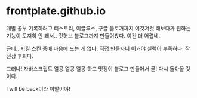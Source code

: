 # frontplate.github.io

개발 공부 기록하려고 티스토리, 이글루스, 구글 블로거까지 이것저것 해보다가
원하는 기능이 도저히 안 돼서.. 깃허브 블로그까지 만들어봤다.
이건 더 어렵네..

근데.. 지킬 스킨 중에 마음에 드는 게 없다.
직접 만들자니 이거야 실력이 부족하다.
작전상 후퇴다.

그러나!
자바스크립트 열공 열공 열공 하고
멋쟁이 블로그 만들어서
곧! 다시 돌아올 것이다.

I will be back이라 이말이야!
